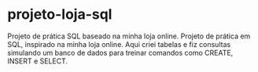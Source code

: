 # projeto-loja-sql
Projeto de prática SQL baseado na minha loja online.
Projeto de prática em SQL, inspirado na minha loja online. Aqui criei tabelas e fiz consultas simulando um banco de dados 
para treinar comandos como CREATE, INSERT e SELECT.
